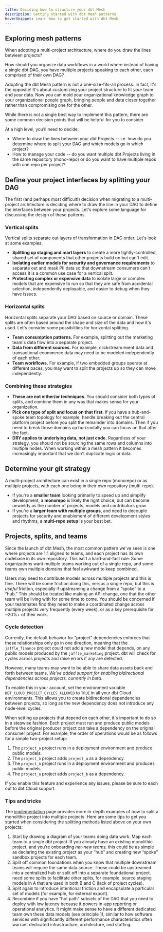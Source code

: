 ```yaml
---
title: Deciding how to structure your dbt Mesh
description: Getting started with dbt Mesh patterns
hoverSnippet: Learn how to get started with dbt Mesh
---
```

## Exploring mesh patterns

When adopting a multi-project architecture, where do you draw the lines between projects?

How should you organize data workflows in a world where instead of having a single dbt DAG, you have multiple projects speaking to each other, each comprised of their own DAG?

Adopting the dbt Mesh pattern is not a one-size-fits-all process. In fact, it's the opposite! It's about customizing your project structure to fit _your_ team and _your_ data. Now you can mold your organizational knowledge graph to your organizational people graph, bringing people and data closer together rather than compromising one for the other.

While there is not a single best way to implement this pattern, there are some common decision points that will be helpful for you to consider.

At a high level, you’ll need to decide:

- Where to draw the lines between your dbt Projects -- i.e. how do you determine where to split your DAG and which models go in which project?
- How to manage your code -- do you want multiple dbt Projects living in the same repository (mono-repo) or do you want to have multiple repos with one repo per project?

## Define your project interfaces by splitting your DAG

The first (and perhaps most difficult!) decision when migrating to a multi-project architecture is deciding where to draw the line in your DAG to define the interfaces between your projects. Let's explore some language for discussing the design of these patterns.

### Vertical splits

Vertical splits separate out layers of transformation in DAG order. Let's look at some examples.

- **Splitting up staging and mart layers** to create a more tightly-controlled, shared set of components that other projects build on but can't edit.
- **Isolating earlier models for security and governance requirements** to separate out and mask PII data so that downstream consumers can't access it is a common use case for a vertical split.
- **Protecting complex or expensive data** to isolate large or complex models that are expensive to run so that they are safe from accidental selection, independently deployable, and easier to debug when they have issues.

<Lightbox src="/img/best-practices/how-we-mesh/vertical_split.png" title="A simplified dbt DAG with a dotted line representing a vertical split." />

### Horizontal splits

Horizontal splits separate your DAG based on source or domain. These splits are often based around the shape and size of the data and how it's used. Let's consider some possibilities for horizontal splitting.

- **Team consumption patterns.** For example, splitting out the marketing team's data flow into a separate project.
- **Data from different sources.** For example, clickstream event data and transactional ecommerce data may need to be modeled independently of each other.
- **Team workflows.** For example, if two embedded groups operate at different paces, you may want to split the projects up so they can move independently.


<Lightbox src="/img/best-practices/how-we-mesh/horizontal_split.png" title="A simplified dbt DAG with a dotted line representing a horizontal split." />

### Combining these strategies

- **These are not either/or techniques**. You should consider both types of splits, and combine them in any way that makes sense for your organization.
- **Pick one type of split and focus on that first**. If you have a hub-and-spoke team topology for example, handle breaking out the central platform project before you split the remainder into domains. Then if you need to break those domains up horizontally you can focus on that after the fact.
- **DRY applies to underlying data, not just code.** Regardless of your strategy, you should not be sourcing the same rows and columns into multiple nodes. When working within a mesh pattern it becomes increasingly important that we don't duplicate logic or data.


<Lightbox src="/img/best-practices/how-we-mesh/combined_splits.png" title="A simplified dbt DAG with two dotted lines representing both a vertical and horizontal split." />


## Determine your git strategy

A multi-project architecture can exist in a single repo (monorepo) or as multiple projects, with each one being in their own repository (multi-repo).

- If you're a **smaller team** looking primarily to speed up and simplify development, a **monorepo** is likely the right choice, but can become unwieldy as the number of projects, models and contributors grow.
- If you’re a **larger team with multiple groups**, and need to decouple projects for security and enablement of different development styles and rhythms, a **multi-repo setup** is your best bet.

## Projects, splits, and teams

Since the launch of dbt Mesh, the most common pattern we've seen is one where projects are 1:1 aligned to teams, and each project has its own codebase in its own repository. This isn’t a hard-and-fast rule: Some organizations want multiple teams working out of a single repo, and some teams own multiple domains that feel awkward to keep combined.

Users may need to contribute models across multiple projects and this is fine. There will be some friction doing this, versus a single repo, but this is _useful_ friction, especially if upstreaming a change from a “spoke” to a “hub.” This should be treated like making an API change, one that the other team will be living with for some time to come. You should be concerned if your teammates find they need to make a coordinated change across multiple projects very frequently (every week), or as a key prerequisite for ~20%+ of their work.

### Cycle detection

Currently, the default behavior for "project" dependencies enforces that these relationships only go in one direction, meaning that the `jaffle_finance` project could not add a new model that depends, on any public models produced by the `jaffle_marketing` project. dbt will check for cycles across projects and raise errors if any are detected.

However, many teams may want to be able to share data assets back and forth between teams. _We've added support for enabling bidirectional dependencies across projects, currently in beta_. 

To enable this in your account, set the environment variable `DBT_CLOUD_PROJECT_CYCLES_ALLOWED` to `TRUE` in all your dbt Cloud environments. This allows you to create bidirectional dependencies between projects, so long as the new dependency does not introduce any node-level cycles.

When setting up projects that depend on each other, it's important to do so in a stepwise fashion. Each project must run and produce public models before the original producer project can take a dependency on the original consumer project. For example, the order of operations would be as follows for a simple two-project setup:

1. The `project_a` project runs in a deployment environment and produce public models.
2. The `project_b` project adds `project_a` as a dependency.
3. The `project_b` project runs in a deployment environment and produces public models.
4. The `project_a` project adds `project_b` as a dependency.

If you enable this feature and experience any issues, please be sure to each out to dbt Cloud support.

### Tips and tricks

The [implementation](/best-practices/how-we-mesh/mesh-4-implementation) page provides more in-depth examples of how to split a monolithic project into multiple projects. Here are some tips to get you started when considering the splitting methods listed above on your own projects:

1. Start by drawing a diagram of your teams doing data work. Map each team to a single dbt project. If you already have an existing monolithic project, and you’re onboarding _net-new teams,_ this could be as simple as declaring the existing project as your “hub” and creating new “spoke” sandbox projects for each team.
2. Split off common foundations when you know that multiple downstream teams will require the same data source. Those could be upstreamed into a centralized hub or split off into a separate foundational project. need some splits to facilitate other splits, for example, source staging models in A that are used in both B and C (lack of project cycles).
3. Split again to introduce intentional friction and encapsulate a particular set of models (for example, for external export).
4. Recombine if you have “hot path” subsets of the DAG that you need to deploy with low latency because it powers in-app reporting or operational analytics. It might make sense to have a different dedicated team own these data models (see principle 1), similar to how software services with significantly different performance characteristics often warrant dedicated infrastructure, architecture, and staffing.
